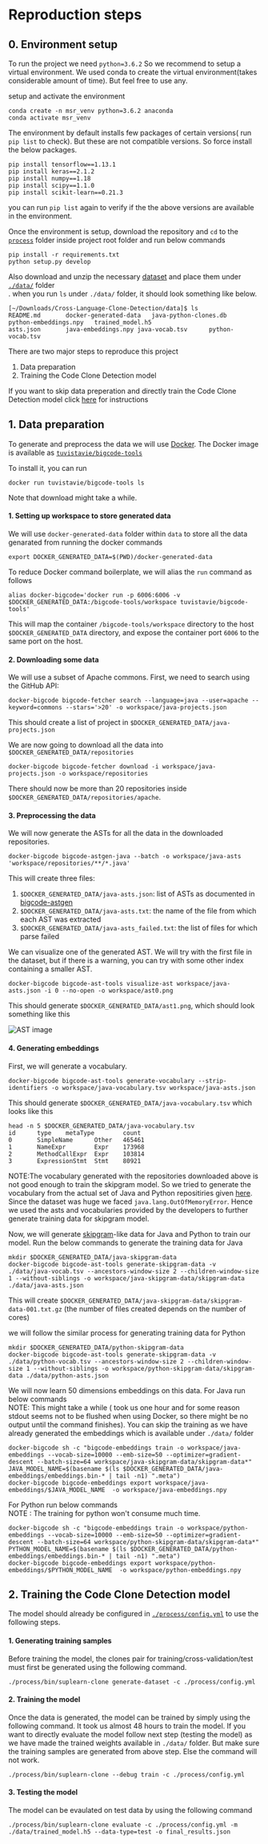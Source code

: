 # Reproduction steps

## 0. Environment setup

To run the project we need `python=3.6.2` So we recommend to setup a virtual environment.
We used conda to create the virtual environment(takes considerable amount of time).
But feel free to use any.

setup and activate the environment
```
conda create -n msr_venv python=3.6.2 anaconda
conda activate msr_venv
```
The environment by default installs few packages of certain versions( run `pip list` to check).
But these are not compatible versions. So force install the below packages.
```
pip install tensorflow==1.13.1
pip install keras==2.1.2
pip install numpy==1.18
pip install scipy==1.1.0
pip install scikit-learn==0.21.3
```
you can run `pip list` again to verify if the the above versions are available in the environment.

Once the environment is setup, download the repository and `cd` to the [`process`][16] folder inside project root folder and run below
commands
```
pip install -r requirements.txt
python setup.py develop
```
Also download and unzip the necessary [dataset][15] and place them under [`./data/`][14] folder<br/>.
when you run `ls` under `./data/` folder, it should look something like below.
```
[~/Downloads/Cross-Language-Clone-Detection/data]$ ls
README.md		docker-generated-data	java-python-clones.db	python-embeddings.npy	trained_model.h5
asts.json		java-embeddings.npy	java-vocab.tsv		python-vocab.tsv
```
There are two major steps to reproduce this project

1. Data preparation
2. Training the Code Clone Detection model

If you want to skip data preperation and directly train the Code Clone Detection model click [here][12] for instructions
## 1. Data preparation

To generate and preprocess the data we will use [Docker][1].
The Docker image is available as [`tuvistavie/bigcode-tools`][2]

To install it, you can run

```
docker run tuvistavie/bigcode-tools ls
```
Note that download might take a while.

#### 1. Setting up workspace to store generated data
 
 We will use `docker-generated-data` folder within `data` to store all the data genarated from running the docker commands

```
export DOCKER_GENERATED_DATA=$(PWD)/docker-generated-data
```

To reduce Docker command boilerplate, we will alias the `run` command as follows

```
alias docker-bigcode='docker run -p 6006:6006 -v $DOCKER_GENERATED_DATA:/bigcode-tools/workspace tuvistavie/bigcode-tools'
```

This will map the container `/bigcode-tools/workspace` directory to the host `$DOCKER_GENERATED_DATA`
directory, and expose the container port `6006` to the same port on the host.

#### 2. Downloading some data

We will use a subset of Apache commons. First, we need to search using
the GitHub API:

```
docker-bigcode bigcode-fetcher search --language=java --user=apache --keyword=commons --stars='>20' -o workspace/java-projects.json
```

This should create a list of project in `$DOCKER_GENERATED_DATA/java-projects.json`

We are now going to download all the data into `$DOCKER_GENERATED_DATA/repositories`

```
docker-bigcode bigcode-fetcher download -i workspace/java-projects.json -o workspace/repositories
```

There should now be more than 20 repositories inside `$DOCKER_GENERATED_DATA/repositories/apache`.


#### 3. Preprocessing the data

We will now generate the ASTs for all the data in the downloaded repositories.

```
docker-bigcode bigcode-astgen-java --batch -o workspace/java-asts 'workspace/repositories/**/*.java'
```

This will create three files:

1. `$DOCKER_GENERATED_DATA/java-asts.json`: list of ASTs as documented in [bigcode-astgen](../bigcode-astgen/README.md)
2. `$DOCKER_GENERATED_DATA/java-asts.txt`: the name of the file from which each AST was extracted
3. `$DOCKER_GENERATED_DATA/java-asts_failed.txt`: the list of files for which parse failed 

We can visualize one of the generated AST. We will try with the first file in the dataset,
but if there is a warning, you can try with some other index containing a smaller AST.

```
docker-bigcode bigcode-ast-tools visualize-ast workspace/java-asts.json -i 0 --no-open -o workspace/ast0.png
```

This should generate `$DOCKER_GENERATED_DATA/ast1.png`, which should look something like this

![AST image][4]

#### 4. Generating embeddings

First, we will generate a vocabulary.

```
docker-bigcode bigcode-ast-tools generate-vocabulary --strip-identifiers -o workspace/java-vocabulary.tsv workspace/java-asts.json
```

This should generate `$DOCKER_GENERATED_DATA/java-vocabulary.tsv` which looks like this

```
head -n 5 $DOCKER_GENERATED_DATA/java-vocabulary.tsv
id      type    metaType        count
0       SimpleName      Other   465461
1       NameExpr        Expr    173968
2       MethodCallExpr  Expr    103814
3       ExpressionStmt  Stmt    80921
```

NOTE:The vocabulary generated with the repositories downloaded above is not good enough to train the skipgram model.
So we tried to generate the vocabulary from the actual set of Java and Python repositiries given [here][11].
Since the dataset was huge we faced `java.lang.OutOfMemoryError`. Hence we used the asts and vocabularies provided
by the developers to further generate training data for skipgram model.

Now, we will generate [skipgram][6]-like data for Java and Python to train our model.
Run the below commands to generate the training data for Java 
```
mkdir $DOCKER_GENERATED_DATA/java-skipgram-data
docker-bigcode bigcode-ast-tools generate-skipgram-data -v ./data/java-vocab.tsv --ancestors-window-size 2 --children-window-size 1 --without-siblings -o workspace/java-skipgram-data/skipgram-data ./data/java-asts.json
```

This will create `$DOCKER_GENERATED_DATA/java-skipgram-data/skipgram-data-001.txt.gz`
(the number of files created depends on the number of cores)

we will follow the similar process for generating training data for Python
```
mkdir $DOCKER_GENERATED_DATA/python-skipgram-data
docker-bigcode bigcode-ast-tools generate-skipgram-data -v ./data/python-vocab.tsv --ancestors-window-size 2 --children-window-size 1 --without-siblings -o workspace/python-skipgram-data/skipgram-data ./data/python-asts.json
```

We will now learn 50 dimensions embeddings on this data.
For Java run below commands<br/>
NOTE: This might take a while ( took us one hour and for some reason stdout seems not to be flushed when using Docker,
so there might be no output until the command finishes). You can skip the training as we have already generated the embeddings
which is available under `./data/` folder
```
docker-bigcode sh -c "bigcode-embeddings train -o workspace/java-embeddings --vocab-size=10000 --emb-size=50 --optimizer=gradient-descent --batch-size=64 workspace/java-skipgram-data/skipgram-data*"
JAVA_MODEL_NAME=$(basename $(ls $DOCKER_GENERATED_DATA/java-embeddings/embeddings.bin-* | tail -n1) ".meta")
docker-bigcode bigcode-embeddings export workspace/java-embeddings/$JAVA_MODEL_NAME  -o workspace/java-embeddings.npy

```
For Python run below commands<br/>
NOTE : The training for python won't consume much time.
```
docker-bigcode sh -c "bigcode-embeddings train -o workspace/python-embeddings --vocab-size=10000 --emb-size=50 --optimizer=gradient-descent --batch-size=64 workspace/python-skipgram-data/skipgram-data*"
PYTHON_MODEL_NAME=$(basename $(ls $DOCKER_GENERATED_DATA/python-embeddings/embeddings.bin-* | tail -n1) ".meta")
docker-bigcode bigcode-embeddings export workspace/python-embeddings/$PYTHON_MODEL_NAME  -o workspace/python-embeddings.npy

```
## 2. Training the Code Clone Detection model

The model should already be configured in [`./process/config.yml`][13] to use the following steps.

#### 1. Generating training samples
Before training the model, the clones pair for training/cross-validation/test must first be generated using the following command.
```
./process/bin/suplearn-clone generate-dataset -c ./process/config.yml
```

#### 2. Training the model
Once the data is generated, the model can be trained by simply using the following command. It took us almost 48 hours to train the model.
If you want to directly evaluate the model follow next step (testing the model) as we have made the trained weights available in `./data/` folder. But make sure 
the training samples are generated from above step. Else the command will not work.
```
./process/bin/suplearn-clone --debug train -c ./process/config.yml
```

#### 3. Testing the model
The model can be evaulated on test data by using the following command
```
./process/bin/suplearn-clone evaluate -c ./process/config.yml -m ./data/trained_model.h5 --data-type=test -o final_results.json
```


[1]: https://docs.docker.com/engine/installation/
[2]: https://hub.docker.com/r/tuvistavie/bigcode-tools/
[3]: http://www.graphviz.org/
[4]: https://user-images.githubusercontent.com/1436271/31431330-56bc32f6-aeae-11e7-9c12-59efe34189a3.png
[5]: https://user-images.githubusercontent.com/1436271/31432039-6f640728-aeb0-11e7-9758-4454f492ca5d.png
[6]: https://www.tensorflow.org/tutorials/word2vec
[7]: https://github.com/tensorflow/tensorboard
[8]: https://user-images.githubusercontent.com/1436271/31433555-af44a02e-aeb4-11e7-86c7-79d224c3f908.png
[9]: https://user-images.githubusercontent.com/1436271/31434689-071240d8-aeb8-11e7-9c72-cc10b08a48e9.png
[10]: https://user-images.githubusercontent.com/1436271/31435872-03864c08-aebc-11e7-9ea3-be405ee8babd.png
[11]: https://daniel.perez.sh/research/2019/cross-language-clones/
[12]: https://github.com/nagaraj-bahubali/Cross-Language-Clone-Detection/blob/master/doc/README.md#2-training-the-code-clone-detection-model
[13]: https://github.com/nagaraj-bahubali/Cross-Language-Clone-Detection/blob/master/process/config.yml
[14]: https://github.com/nagaraj-bahubali/Cross-Language-Clone-Detection/tree/master/data
[15]: https://cloud.uni-koblenz-landau.de/s/D3LqfnpCcpbjGRr
[16]: https://github.com/nagaraj-bahubali/Cross-Language-Clone-Detection/tree/master/process
